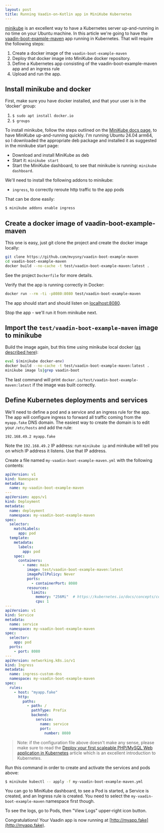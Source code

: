 ```yaml
---
layout: post
title: Running Vaadin-on-Kotlin app in MiniKube Kubernetes
---
```


[minikube](https://minikube.sigs.k8s.io/docs/start) is an excellent way to have a Kubernetes server
up-and-running in no time on your Ubuntu machine. In this article
we're going to have the [vaadin-boot-example-maven](https://github.com/mvysny/vaadin-boot-example-maven)
app running in Kubernetes. That will require the following
steps:

1. Create a docker image of the `vaadin-boot-example-maven`
2. Deploy that docker image into MiniKube docker repository.
3. Define a Kubernetes app consisting of the vaadin-boot-example-maven app and an ingress rule
4. Upload and run the app.

## Install minikube and docker

First, make sure you have docker installed, and that your user is in the 'docker' group:

1. `$ sudo apt install docker.io`
2. `$ groups`

To install minikube, follow the steps outlined on the [MiniKube docs page](https://minikube.sigs.k8s.io/docs/start),
to have MiniKube up-and-running quickly. I'm running Ubuntu 24.04 arm64, so I downloaded the
appropriate deb package and installed it as suggested in the minikube start page:

* Download and install MiniKube as deb
* Start it: `minikube start`
* Start the MiniKube dashboard, to see that minikube is running: `minikube dashboard`.

We'll need to install the following addons to minikube:

* `ingress`, to correctly reroute http traffic to the app pods

That can be done easily:
```bash
$ minikube addons enable ingress
```

## Create a docker image of vaadin-boot-example-maven

This one is easy, just git clone the project and create the docker image locally:

```bash
git clone https://github.com/mvysny/vaadin-boot-example-maven
cd vaadin-boot-example-maven
docker build --no-cache -t test/vaadin-boot-example-maven:latest .
```

See the project `Dockerfile` for more details.

Verify that the app is running correctly in Docker:

```bash
docker run --rm -ti -p8080:8080 test/vaadin-boot-example-maven
```
The app should start and should listen on [localhost:8080](http://localhost:8080).

Stop the app - we'll run it from minikube next.

## Import the `test/vaadin-boot-example-maven` image to minikube

Build the image again, but this time using minikube local docker
([as described here](https://stackoverflow.com/a/48999680/377320)):

```bash
eval $(minikube docker-env)
docker build --no-cache -t test/vaadin-boot-example-maven:latest .
minikube image ls|grep vaadin-boot
```

The last command will print `docker.io/test/vaadin-boot-example-maven:latest`
if the image was built correctly.

## Define Kubernetes deployments and services

We'll need to define a pod and a service and an ingress rule for the app.
The app will configure ingress to forward all traffic coming from the `myapp.fake` DNS
domain. The easiest way to create the domain is to edit your `/etc/hosts` and add the rule:
```
192.168.49.2 myapp.fake
```
Note the `192.168.49.2` IP address: run `minikube ip` and minikube will
tell you on which IP address it listens. Use that IP address.

Create a file named `my-vaadin-boot-example-maven.yml` with the following contents:

```yaml
apiVersion: v1
kind: Namespace
metadata:
  name: my-vaadin-boot-example-maven
---
apiVersion: apps/v1
kind: Deployment
metadata:
  name: deployment
  namespace: my-vaadin-boot-example-maven
spec:
  selector:
    matchLabels:
      app: pod
  template:
    metadata:
      labels:
        app: pod
    spec:
      containers:
        - name: main
          image: test/vaadin-boot-example-maven:latest
          imagePullPolicy: Never
          ports:
            - containerPort: 8080
          resources:
            limits:
              memory: "256Mi"  # https://kubernetes.io/docs/concepts/configuration/manage-resources-containers/
              cpu: 1
---
apiVersion: v1
kind: Service
metadata:
  name: service
  namespace: my-vaadin-boot-example-maven
spec:
  selector:
    app: pod
  ports:
    - port: 8080
---
apiVersion: networking.k8s.io/v1
kind: Ingress
metadata:
  name: ingress-custom-dns
  namespace: my-vaadin-boot-example-maven
spec:
  rules:
    - host: "myapp.fake"
      http:
        paths:
          - path: /
            pathType: Prefix
            backend:
              service:
                name: service
                port:
                  number: 8080
```

> Note: if the configuration file above doesn't make any sense, please make sure
> to read the [Deploy your first scaleable PHP/MySQL Web application in Kubernetes](https://faun.pub/deploy-your-first-scaleable-php-mysql-web-application-in-kubernetes-33ed7ab66595)
> article which is an excellent introduction to Kubernetes.

Run this command in order to create and activate the services and pods above:
```bash
$ minikube kubectl -- apply -f my-vaadin-boot-example-maven.yml
```

You can go to MiniKube dashboard, to see a Pod is started, a Service is created,
and an Ingress rule is created. You need to select the `my-vaadin-boot-example-maven`
namespace first though.

To see the logs, go to Pods, then "View Logs" upper-right icon button.

Congratulations! Your Vaadin app is now running at [http://myapp.fake](http://myapp.fake).
